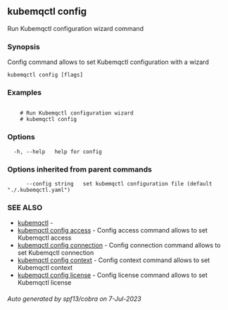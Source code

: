 ## kubemqctl config

Run Kubemqctl configuration wizard command

### Synopsis

Config command allows to set Kubemqctl configuration with a wizard

```
kubemqctl config [flags]
```

### Examples

```

	# Run Kubemqctl configuration wizard
	# kubemqctl config

```

### Options

```
  -h, --help   help for config
```

### Options inherited from parent commands

```
      --config string   set kubemqctl configuration file (default "./.kubemqctl.yaml")
```

### SEE ALSO

* [kubemqctl](kubemqctl.md)	 - 
* [kubemqctl config access](kubemqctl_config_access.md)	 - Config access command allows to set Kubemqctl access
* [kubemqctl config connection](kubemqctl_config_connection.md)	 - Config connection command allows to set Kubemqctl connection
* [kubemqctl config context](kubemqctl_config_context.md)	 - Config context command allows to set Kubemqctl context
* [kubemqctl config license](kubemqctl_config_license.md)	 - Config license command allows to set Kubemqctl license

###### Auto generated by spf13/cobra on 7-Jul-2023
